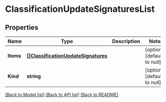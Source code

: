 # ClassificationUpdateSignaturesList

## Properties
Name | Type | Description | Notes
------------ | ------------- | ------------- | -------------
**Items** | [**[]ClassificationUpdateSignatures**](classification_updateSignatures.md) |  | [optional] [default to null]
**Kind** | **string** |  | [optional] [default to null]

[[Back to Model list]](../README.md#documentation-for-models) [[Back to API list]](../README.md#documentation-for-api-endpoints) [[Back to README]](../README.md)


